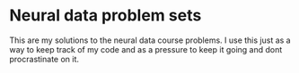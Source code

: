 # Neural data problem sets

This are my solutions to the neural data course problems.
I use this just as a way to keep track of my code and as a pressure to keep it going and dont procrastinate on it.
